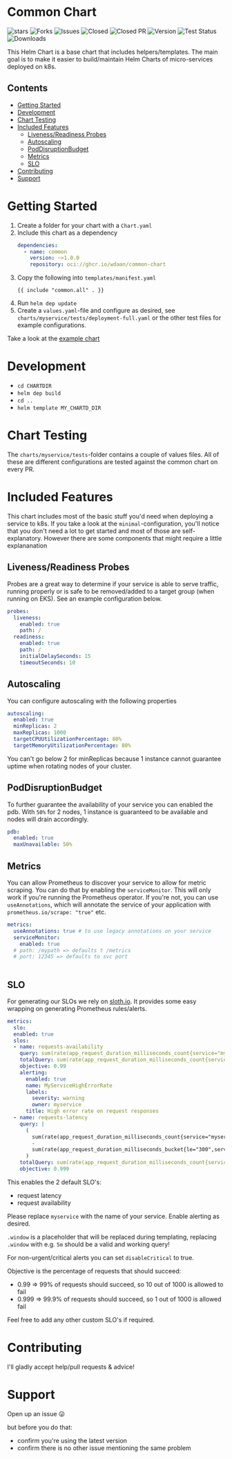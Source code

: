 <h1> Common Chart </h1>

![stars](https://img.shields.io/github/stars/WDaan/common-chart) ![Forks](https://img.shields.io/github/forks/WDaan/common-chart)
![Issues](https://img.shields.io/github/issues/WDaan/common-chart) ![Closed](https://img.shields.io/github/issues-closed/WDaan/common-chart)
![Closed PR](https://img.shields.io/github/issues-pr-closed/WDaan/common-chart) ![Version](https://img.shields.io/github/v/release/wdaan/common-chart)
![Test Status](https://img.shields.io/github/actions/workflow/status/wdaan/common-chart/release.yml) ![Downloads](https://img.shields.io/github/downloads/WDaan/common-chart/total)

This Helm Chart is a base chart that includes helpers/templates. The main goal is to make it easier to build/maintain Helm Charts of micro-services deployed on k8s. 

<h2> Contents </h2>

- [Getting Started](#getting-started)
- [Development](#development)
- [Chart Testing](#chart-testing)
- [Included Features](#included-features)
  - [Liveness/Readiness Probes](#livenessreadiness-probes)
  - [Autoscaling](#autoscaling)
  - [PodDisruptionBudget](#poddisruptionbudget)
  - [Metrics](#metrics)
  - [SLO](#slo)
- [Contributing](#contributing)
- [Support](#support)
  

# Getting Started

1. Create a folder for your chart with a `Chart.yaml`
2. Include this chart as a dependency
    ```yaml
    dependencies:
      - name: common
        version: ~>1.0.0
        repository: oci://ghcr.io/wdaan/common-chart
    ```
3. Copy the following into `templates/manifest.yaml`
   ```
   {{ include "common.all" . }}
   ```
4. Run `helm dep update`
5. Create a `values.yaml`-file and configure as desired, see `charts/myservice/tests/deployment-full.yaml` or the other test files for example configurations.

Take a look at the [example chart](/charts/myservice)

# Development

- `cd CHARTDIR`
- `helm dep build`
- `cd ..`
- `helm template MY_CHARTD_DIR`

# Chart Testing

The `charts/myservice/tests`-folder contains a couple of values files.
All of these are different configurations are tested against the common chart on every PR.

# Included Features

This chart includes most of the basic stuff you'd need when deploying a service to k8s. If you take a look at the `minimal`-configuration, you'll notice that you don't need a lot to get started and most of those are self-explanatory. However there are some components that might require a little explananation

## Liveness/Readiness Probes

Probes are a great way to determine if your service is able to serve traffic, running properly or is safe to be removed/added to a target group (when running on EKS). See an example configuration below.

```yaml
probes:
  liveness:
    enabled: true
    path: /
  readiness:
    enabled: true
    path: /
    initialDelaySeconds: 15
    timeoutSeconds: 10
```

## Autoscaling

You can configure autoscaling with the following properties
```yaml
autoscaling:
  enabled: true
  minReplicas: 2
  maxReplicas: 1000
  targetCPUUtilizationPercentage: 80%
  targetMemoryUtilizationPercentage: 80%
```

You can't go below 2 for minReplicas because 1 instance cannot guarantee uptime when rotating nodes of your cluster.

## PodDisruptionBudget
To further guarantee the availability of your service you can enabled the pdb. With `50%` for 2 nodes, 1 instance is guaranteed to be available and nodes will drain accordingly.

```yaml
pdb:
  enabled: true
  maxUnavailable: 50%
```

## Metrics

You can allow Prometheus to discover your service to allow for metric scraping. You can do that by enabling the `serviceMonitor`. This will only work if you're running the Prometheus operator. If you're not, you can use `useAnnotations`, which will annotate the service of your application with `prometheus.io/scrape: "true"` etc.

```yaml
metrics:
  useAnnotations: true # to use legacy annotations on your service
  serviceMonitor:
    enabled: true
  # path: /mypath => defaults t /metrics
  # port: 12345 => defaults to svc port
 
```

## SLO

For generating our SLOs we rely on [sloth.io](https://sloth.dev/). It provides some easy wrapping on generating Prometheus rules/alerts.

```yaml
metrics:
  slo:
  enabled: true
  slos:
  - name: requests-availability
    query: sum(rate(app_request_duration_milliseconds_count{service="myservice",code=~"(5..|429)"}[.window]))
    totalQuery: sum(rate(app_request_duration_milliseconds_count{service="myservice"}[.window]))
    objective: 0.99
    alerting:
      enabled: true
      name: MyServiceHighErrorRate
      labels:
        severity: warning
        owner: myservice
      title: High error rate on request responses
  - name: requests-latency
    query: |
      (
        sum(rate(app_request_duration_milliseconds_count{service="myservice"}[.window]))
        -
        sum(rate(app_request_duration_milliseconds_bucket{le="300",service="myservice"}[.window]))
      )
    totalQuery: sum(rate(app_request_duration_milliseconds_count{service="myservice"}[.window]))
    objective: 0.999
```

This enables the 2 default SLO's:

- request latency
- request availability

Please replace `myservice` with the name of your service.
Enable alerting as desired.

`.window` is a placeholder that will be replaced during templating, replacing `.window` with e.g. `5m` should be a valid and working query!

For non-urgent/critical alerts you can set `disableCritical` to true.

Objective is the percentage of requests that should succeed:

- 0.99 => 99% of requests should succeed, so 10 out of 1000 is allowed to fail
- 0.999 => 99.9% of requests should succeed, so 1 out of 1000 is allowed fail

Feel free to add any other custom SLO's if required.

# Contributing

I'll gladly accept help/pull requests & advice!

# Support

Open up an issue 😛

but before you do that:

- confirm you're using the latest version
- confirm there is no other issue mentioning the same problem

